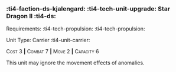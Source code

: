 ### :ti4-faction-ds-kjalengard: :ti4-tech-unit-upgrade: **Star Dragon II** :ti4-ds:

Requirements: :ti4-tech-propulsion: :ti4-tech-propulsion:

Unit Type: Carrier :ti4-unit-carrier:

<span style="font-variant:small-caps;">Cost</span> 3 __|__ <span style="font-variant:small-caps;">Combat</span> 7 __|__ <span style="font-variant:small-caps;">Move</span> 2 __|__ <span style="font-variant:small-caps;">Capacity</span> 6

This unit may ignore the movement effects of anomalies.
